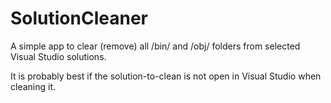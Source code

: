 # SolutionCleaner

A simple app to clear (remove) all /bin/ and /obj/ folders from selected Visual Studio solutions.

It is probably best if the solution-to-clean is not open in Visual Studio when cleaning it.
